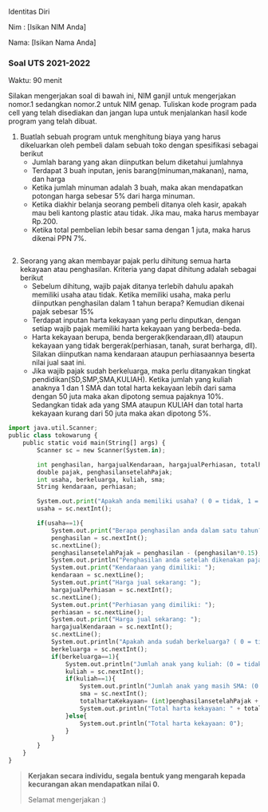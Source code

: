 Identitas Diri

Nim : [Isikan NIM Anda]

Nama: [Isikan Nama Anda]

### Soal UTS 2021-2022
Waktu: 90 menit

Silakan mengerjakan soal di bawah ini, NIM ganjil untuk mengerjakan nomor.1 sedangkan nomor.2 untuk NIM genap. Tuliskan
kode program pada cell yang telah disediakan dan jangan lupa untuk menjalankan hasil kode program yang telah dibuat.

1. Buatlah sebuah program untuk menghitung biaya yang harus dikeluarkan oleh pembeli dalam sebuah toko dengan spesifikasi sebagai berikut
    + Jumlah barang yang akan diinputkan belum diketahui jumlahnya
    + Terdapat 3 buah inputan, jenis barang(minuman,makanan), nama, dan harga
    + Ketika jumlah minuman adalah 3 buah, maka akan mendapatkan potongan harga sebesar 5% dari harga minuman.
    + Ketika diakhir belanja seorang pembeli ditanya oleh kasir, apakah mau beli kantong plastic atau tidak. Jika mau, maka harus membayar Rp.200.
    + Ketika total pembelian lebih besar sama dengan 1 juta, maka harus dikenai PPN 7%.


```python


```

2.	Seorang yang akan membayar pajak perlu dihitung semua harta kekayaan atau penghasilan. Kriteria yang dapat dihitung adalah sebagai berikut
    + Sebelum dihitung, wajib pajak ditanya terlebih dahulu apakah memiliki usaha atau tidak. Ketika memiliki usaha, maka perlu diinputkan penghasilan dalam 1 tahun berapa? Kemudian dikenai pajak sebesar 15%
    + Terdapat inputan harta kekayaan yang perlu dinputkan, dengan setiap wajib pajak memiliki harta kekayaan yang berbeda-beda.
    + Harta kekayaan berupa, benda bergerak(kendaraan,dll) ataupun kekayaan yang tidak bergerak(perhiasan, tanah, surat berharga, dll). Silakan diinputkan nama kendaraan ataupun perhiasaannya beserta nilai jual saat ini.
    + Jika wajib pajak sudah berkeluarga, maka perlu ditanyakan tingkat pendidikan(SD,SMP,SMA,KULIAH). Ketika jumlah yang kuliah anaknya 1 dan 1 SMA dan total harta kekayaan lebih dari sama dengan 50 juta maka akan dipotong semua pajaknya 10%. Sedangkan tidak ada yang SMA ataupun KULIAH dan total harta kekayaan kurang dari 50 juta maka akan dipotong 5%.


```python
import java.util.Scanner;
public class tokowarung {
    public static void main(String[] args) {
        Scanner sc = new Scanner(System.in);

        int penghasilan, hargajualKendaraan, hargajualPerhiasan, totalhartaKekayaan=0;
        double pajak, penghasilansetelahPajak;
        int usaha, berkeluarga, kuliah, sma;
        String kendaraan, perhiasan;

        System.out.print("Apakah anda memiliki usaha? ( 0 = tidak, 1 = ya) ? ");
        usaha = sc.nextInt();

        if(usaha==1){
            System.out.print("Berapa penghasilan anda dalam satu tahun?: ");
            penghasilan = sc.nextInt();
            sc.nextLine();
            penghasilansetelahPajak = penghasilan - (penghasilan*0.15);
            System.out.println("Penghasilan anda setelah dikenakan pajak: " + penghasilansetelahPajak);
            System.out.print("Kendaraan yang dimiliki: ");
            kendaraan = sc.nextLine();
            System.out.print("Harga jual sekarang: ");
            hargajualPerhiasan = sc.nextInt();
            sc.nextLine();
            System.out.print("Perhiasan yang dimiliki: ");
            perhiasan = sc.nextLine();
            System.out.print("Harga jual sekarang: ");
            hargajualKendaraan = sc.nextInt();
            sc.nextLine();
            System.out.println("Apakah anda sudah berkeluarga? ( 0 = tidak, 1 = ya) ? ");
            berkeluarga = sc.nextInt();
            if(berkeluarga==1){
                System.out.println("Jumlah anak yang kuliah: (0 = tidak, 1 = ya) ");
                kuliah = sc.nextInt();
                if(kuliah==1){
                    System.out.println("Jumlah anak yang masih SMA: (0 = tidak, 1 = ya) ");
                    sma = sc.nextInt();
                    totalhartaKekayaan= (int)penghasilansetelahPajak + hargajualKendaraan + hargajualPerhiasan;
                    System.out.println("Total harta kekayaan: " + totalhartaKekayaan);
                }else{
                    System.out.println("Total harta kekayaan: 0");
                }
            }
        }
    }
}
```

> **Kerjakan secara individu, segala bentuk yang mengarah kepada kecurangan akan mendapatkan nilai 0.**
>
> Selamat mengerjakan :)

